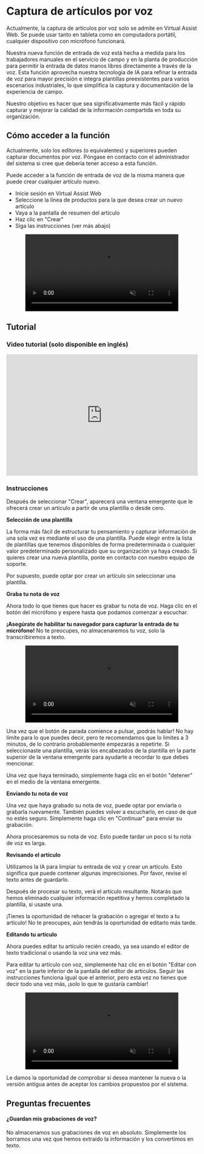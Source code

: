 # Captura de artículos por voz

Actualmente, la captura de artículos por voz solo se admite en Virtual Assist Web. Se puede usar tanto en tableta como en computadora portátil, cualquier dispositivo con micrófono funcionará.

Nuestra nueva función de entrada de voz está hecha a medida para los trabajadores manuales en el servicio de campo y en la planta de producción para permitir la entrada de datos manos libres directamente a través de la voz. Esta función aprovecha nuestra tecnología de IA para refinar la entrada de voz para mayor precisión e integra plantillas preexistentes para varios escenarios industriales, lo que simplifica la captura y documentación de la experiencia de campo. 

Nuestro objetivo es hacer que sea significativamente más fácil y rápido capturar y mejorar la calidad de la información compartida en toda su organización.

## Cómo acceder a la función

Actualmente, solo los editores (o equivalentes) y superiores pueden capturar documentos por voz. Póngase en contacto con el administrador del sistema si cree que debería tener acceso a esta función.

Puede acceder a la función de entrada de voz de la misma manera que puede crear cualquier artículo nuevo.
- Inicie sesión en Virtual Assist Web
- Seleccione la línea de productos para la que desea crear un nuevo artículo
- Vaya a la pantalla de resumen del artículo
- Haz clic en "Crear"
- Siga las instrucciones (ver más abajo)

<div style="display: flex; justify-content: center; align-items: center;">
    <video width="80%" autoplay loop muted>
        <source src="https://i.imgur.com/pBQokKs.mp4" type="video/mp4">
    </video>
</div>

## Tutorial

### Video tutorial (solo disponible en inglés)

<div style="position: relative; padding-bottom: 63.23185011709602%; height: 0;"><iframe src="https://www.loom.com/embed/7c74e263f8164e6c9107860419c4d4f7?sid=718634ae-1b23-4c65-86c4-73ed101c4182" frameborder="0" webkitallowfullscreen mozallowfullscreen allowfullscreen style="position: absolute; top: 0; left: 0; width: 100%; height: 100%;"></iframe></div>

### Instrucciones

Después de seleccionar "Crear", aparecerá una ventana emergente que le ofrecerá crear un artículo a partir de una plantilla o desde cero.

**Selección de una plantilla**

La forma más fácil de estructurar tu pensamiento y capturar información de una sola vez es mediante el uso de una plantilla. Puede elegir entre la lista de plantillas que tenemos disponibles de forma predeterminada o cualquier valor predeterminado personalizado que su organización ya haya creado. Si quieres crear una nueva plantilla, ponte en contacto con nuestro equipo de soporte.

Por supuesto, puede optar por crear un artículo sin seleccionar una plantilla.

**Graba tu nota de voz**

Ahora todo lo que tienes que hacer es grabar tu nota de voz. Haga clic en el botón del micrófono y espere hasta que podamos comenzar a escuchar. 

**¡Asegúrate de habilitar tu navegador para capturar la entrada de tu micrófono!** No te preocupes, no almacenaremos tu voz, solo la transcribiremos a texto.

<div style="display: flex; justify-content: center; align-items: center;">
    <video width="80%" autoplay loop muted>
        <source src="https://i.imgur.com/0kjOvf5.mp4" type="video/mp4">
    </video>
</div>

Una vez que el botón de parada comience a pulsar, ¡podrás hablar! No hay límite para lo que puedes decir, pero te recomendamos que lo limites a 3 minutos, de lo contrario probablemente empezarás a repetirte. Si seleccionaste una plantilla, verás los encabezados de la plantilla en la parte superior de la ventana emergente para ayudarte a recordar lo que debes mencionar.

Una vez que haya terminado, simplemente haga clic en el botón "detener" en el medio de la ventana emergente.

**Enviando tu nota de voz**

Una vez que haya grabado su nota de voz, puede optar por enviarla o grabarla nuevamente. También puedes volver a escucharlo, en caso de que no estés seguro. Simplemente haga clic en "Continuar" para enviar su grabación.

Ahora procesaremos su nota de voz. Esto puede tardar un poco si tu nota de voz es larga. 

**Revisando el artículo**

Utilizamos la IA para limpiar tu entrada de voz y crear un artículo. Esto significa que puede contener algunas imprecisiones. Por favor, revise el texto antes de guardarlo.

Después de procesar su texto, verá el artículo resultante. Notarás que hemos eliminado cualquier información repetitiva y hemos completado la plantilla, si usaste una. 

¡Tienes la oportunidad de rehacer la grabación o agregar el texto a tu artículo! No te preocupes, aún tendrás la oportunidad de editarlo más tarde.

**Editando tu artículo**

Ahora puedes editar tu artículo recién creado, ya sea usando el editor de texto tradicional o usando la voz una vez más.

Para editar tu artículo con voz, simplemente haz clic en el botón "Editar con voz" en la parte inferior de la pantalla del editor de artículos. Seguir las instrucciones funciona igual que el anterior, pero esta vez no tienes que decir todo una vez más, ¡solo lo que te gustaría cambiar!

<div style="display: flex; justify-content: center; align-items: center;">
    <video width="80%" autoplay loop muted>
        <source src="https://i.imgur.com/4Xs8yzE.mp4" type="video/mp4">
    </video>
</div>

Le damos la oportunidad de comprobar si desea mantener la nueva o la versión antigua antes de aceptar los cambios propuestos por el sistema.

## Preguntas frecuentes

#### ¿Guardan mis grabaciones de voz? 

No almacenamos sus grabaciones de voz en absoluto. Simplemente los borramos una vez que hemos extraído la información y los convertimos en texto.